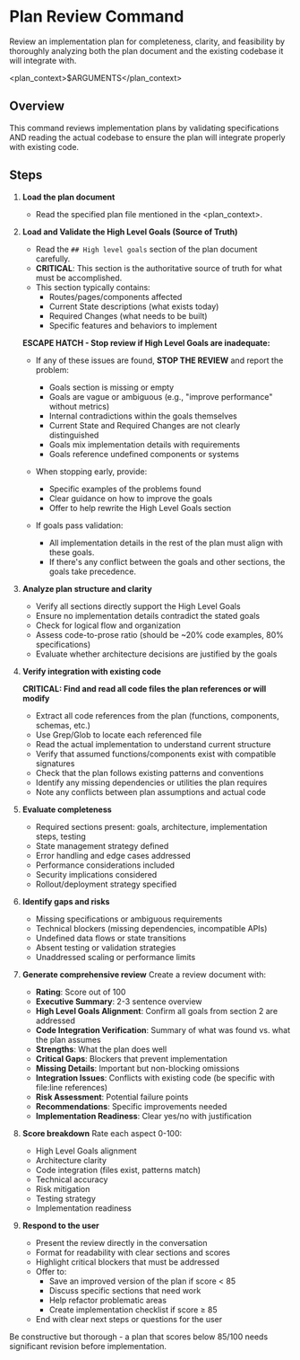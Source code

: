 # Plan Review Command

Review an implementation plan for completeness, clarity, and feasibility by thoroughly analyzing both the plan document and the existing codebase it will integrate with.

<plan_context>$ARGUMENTS</plan_context>

## Overview

This command reviews implementation plans by validating specifications AND reading the actual codebase to ensure the plan will integrate properly with existing code.

## Steps

1. **Load the plan document**
   - Read the specified plan file mentioned in the <plan_context>.

2. **Load and Validate the High Level Goals (Source of Truth)**
   - Read the `## High level goals` section of the plan document carefully.
   - **CRITICAL**: This section is the authoritative source of truth for what
     must be accomplished.
   - This section typically contains:
     - Routes/pages/components affected
     - Current State descriptions (what exists today)
     - Required Changes (what needs to be built)
     - Specific features and behaviors to implement

   **ESCAPE HATCH - Stop review if High Level Goals are inadequate:**
   - If any of these issues are found, **STOP THE REVIEW** and report the
     problem:
     - Goals section is missing or empty
     - Goals are vague or ambiguous (e.g., "improve performance" without
       metrics)
     - Internal contradictions within the goals themselves
     - Current State and Required Changes are not clearly distinguished
     - Goals mix implementation details with requirements
     - Goals reference undefined components or systems
   - When stopping early, provide:
     - Specific examples of the problems found
     - Clear guidance on how to improve the goals
     - Offer to help rewrite the High Level Goals section

   - If goals pass validation:
     - All implementation details in the rest of the plan must align with these
       goals.
     - If there's any conflict between the goals and other sections, the goals
       take precedence.

3. **Analyze plan structure and clarity**
   - Verify all sections directly support the High Level Goals
   - Ensure no implementation details contradict the stated goals
   - Check for logical flow and organization
   - Assess code-to-prose ratio (should be ~20% code examples, 80%
     specifications)
   - Evaluate whether architecture decisions are justified by the goals

4. **Verify integration with existing code**
   
   **CRITICAL: Find and read all code files the plan references or will modify**
   
   - Extract all code references from the plan (functions, components, schemas, etc.)
   - Use Grep/Glob to locate each referenced file
   - Read the actual implementation to understand current structure
   - Verify that assumed functions/components exist with compatible signatures
   - Check that the plan follows existing patterns and conventions
   - Identify any missing dependencies or utilities the plan requires
   - Note any conflicts between plan assumptions and actual code

5. **Evaluate completeness**
   - Required sections present: goals, architecture, implementation steps,
     testing
   - State management strategy defined
   - Error handling and edge cases addressed
   - Performance considerations included
   - Security implications considered
   - Rollout/deployment strategy specified

6. **Identify gaps and risks**
   - Missing specifications or ambiguous requirements
   - Technical blockers (missing dependencies, incompatible APIs)
   - Undefined data flows or state transitions
   - Absent testing or validation strategies
   - Unaddressed scaling or performance limits

7. **Generate comprehensive review** Create a review document with:
   - **Rating**: Score out of 100
   - **Executive Summary**: 2-3 sentence overview
   - **High Level Goals Alignment**: Confirm all goals from section 2 are
     addressed
   - **Code Integration Verification**: Summary of what was found vs. what the plan assumes
   - **Strengths**: What the plan does well
   - **Critical Gaps**: Blockers that prevent implementation
   - **Missing Details**: Important but non-blocking omissions
   - **Integration Issues**: Conflicts with existing code (be specific with file:line references)
   - **Risk Assessment**: Potential failure points
   - **Recommendations**: Specific improvements needed
   - **Implementation Readiness**: Clear yes/no with justification

8. **Score breakdown** Rate each aspect 0-100:
   - High Level Goals alignment
   - Architecture clarity
   - Code integration (files exist, patterns match)
   - Technical accuracy
   - Risk mitigation
   - Testing strategy
   - Implementation readiness

9. **Respond to the user**
   - Present the review directly in the conversation
   - Format for readability with clear sections and scores
   - Highlight critical blockers that must be addressed
   - Offer to:
     - Save an improved version of the plan if score < 85
     - Discuss specific sections that need work
     - Help refactor problematic areas
     - Create implementation checklist if score ≥ 85
   - End with clear next steps or questions for the user

Be constructive but thorough - a plan that scores below 85/100 needs significant
revision before implementation.
